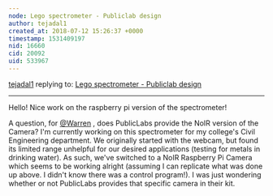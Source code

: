 ```yaml
---
node: Lego spectrometer - Publiclab design
author: tejadal1
created_at: 2018-07-12 15:26:37 +0000
timestamp: 1531409197
nid: 16660
cid: 20092
uid: 533967
---
```




[tejadal1](../profile/tejadal1) replying to: [Lego spectrometer - Publiclab design](../notes/lach_myers/07-08-2018/lego-spectrometer-publiclab-design)

----
Hello! Nice work on the raspberry pi version of the spectrometer!

A question, for [@Warren](/profile/Warren) , does PublicLabs provide the NoIR version of the Camera? I'm currently working on this spectrometer for my college's Civil Engineering department. We originally started with the webcam, but found its limited range unhelpful for our desired applications (testing for metals in drinking water). As such, we've switched to a NoIR Raspberry Pi Camera which seems to be working alright (assuming I can replicate what was done up above. I didn't know there was a control program!). I was just wondering whether or not PublicLabs provides that specific camera in their kit.